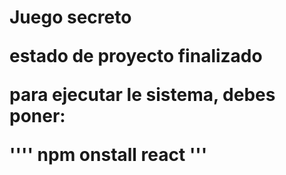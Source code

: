 <h1> Juego secreto

estado de proyecto finalizado

para ejecutar le sistema, debes poner: 

'''' npm onstall react '''
